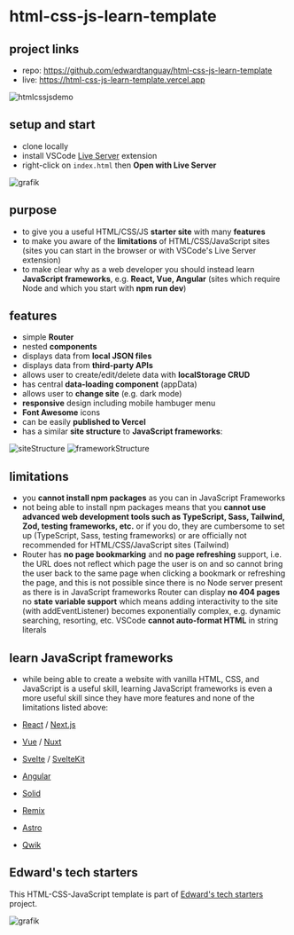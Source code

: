 # html-css-js-learn-template

## project links

-   repo: https://github.com/edwardtanguay/html-css-js-learn-template
-   live: https://html-css-js-learn-template.vercel.app

![htmlcssjsdemo](https://github.com/edwardtanguay/html-css-js-learn-template/assets/446574/93bd1564-a828-4d07-846f-e41dc82cca9f)

## setup and start

-   clone locally
-   install VSCode [Live Server](https://marketplace.visualstudio.com/items?itemName=ritwickdey.LiveServer) extension
-   right-click on `index.html` then **Open with Live Server**

![grafik](https://github.com/edwardtanguay/html-css-js-template/assets/446574/f54205f9-1ad7-4d5f-9ba9-333a8921b05d)

## purpose

-   to give you a useful HTML/CSS/JS **starter site** with many **features**
-   to make you aware of the **limitations** of HTML/CSS/JavaScript sites (sites you can start in the browser or with VSCode's Live Server extension)
-   to make clear why as a web developer you should instead learn **JavaScript frameworks**, e.g. **React, Vue, Angular** (sites which require Node and which you start with **npm run dev**)

## features

-   simple **Router**
-   nested **components**
-   displays data from **local JSON files**
-   displays data from **third-party APIs**
-   allows user to create/edit/delete data with **localStorage CRUD**
-   has central **data-loading component** (appData)
-   allows user to **change site** (e.g. dark mode)
-   **responsive** design including mobile hambuger menu
-   **Font Awesome** icons
-   can be easily **published to Vercel**
-   has a similar **site structure** to **JavaScript frameworks**:

![siteStructure](https://github.com/edwardtanguay/html-css-js-learn-template/assets/446574/98431769-6bb2-40ee-939f-00b0a17d5608)
![frameworkStructure](https://github.com/edwardtanguay/html-css-js-learn-template/assets/446574/524fdd89-a85f-4f7e-ad3f-7c43877e79ff)

## limitations

-   you **cannot install npm packages** as you can in JavaScript Frameworks
-   not being able to install npm packages means that you **cannot use advanced web development tools such as TypeScript, Sass, Tailwind, Zod, testing frameworks, etc.** or if you do, they are cumbersome to set up (TypeScript, Sass, testing frameworks) or are officially not recommended for HTML/CSS/JavaScript sites (Tailwind)
-   Router has **no page bookmarking** and **no page refreshing** support, i.e. the URL does not reflect which page the user is on and so cannot bring the user back to the same page when clicking a bookmark or refreshing the page, and this is not possible since there is no Node server present as there is in JavaScript frameworks
    Router can display **no 404 pages**
    no **state variable support** which means adding interactivity to the site (with addEventListener) becomes exponentially complex, e.g. dynamic searching, resorting, etc.
    VSCode **cannot auto-format HTML** in string literals

## learn JavaScript frameworks

- while being able to create a website with vanilla HTML, CSS, and JavaScript is a useful skill, learning JavaScript frameworks is even a more useful skill since they have more features and none of the limitations listed above:

-   [React](https://react.dev) / [Next.js](https://nextjs.org)
-   [Vue](https://vuejs.org) / [Nuxt](https://nuxt.com)
-   [Svelte](https://svelte.dev) / [SvelteKit](https://kit.svelte.dev)
-   [Angular](https://angular.io)
-   [Solid](https://www.solidjs.com)
-   [Remix](https://remix.run)
-   [Astro](https://astro.build)
-   [Qwik](https://qwik.builder.io)

## Edward's tech starters

This HTML-CSS-JavaScript template is part of [Edward's tech starters](https://tanguay-eu.vercel.app/starters) project.

![grafik](https://github.com/edwardtanguay/html-css-js-learn-template/assets/446574/400e2670-afb0-4529-8d54-02497cb32666)
